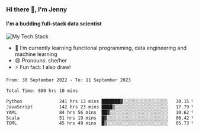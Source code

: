 ### Hi there 👋, I'm Jenny
#### I'm a budding full-stack data scientist

![My Tech Stack](https://github-readme-tech-stack.vercel.app/api/cards?fontFamily=Roboto+&lineCount=2&titleAlign=center&align=center&theme=catppuccin_mocha&line1=python%2Cpython%2C3776AB%3Bscala%2Cscala%2CDC322F%3Bdatabricks%2Cdocker%2Cdocker%2C2496ED%3B&line2=amazonaws%2Caws%2C232F3E%3Bdatabricks%2CFF3621%3Bpytorch%2Cpytorch%2CEE4C2C%3Bmlflow%2Cmlflow%2C0194E2%3B)


- 🌱 I’m currently learning functional programming, data engineering and machine learning
- 😄 Pronouns: she/her 
- ⚡ Fun fact: I also draw! 

<!--START_SECTION:waka-->

```txt
From: 30 September 2022 - To: 11 September 2023

Total Time: 800 hrs 10 mins

Python              241 hrs 13 mins ███████▓░░░░░░░░░░░░░░░░░   30.15 %
JavaScript          142 hrs 23 mins ████▒░░░░░░░░░░░░░░░░░░░░   17.79 %
YAML                84 hrs 56 mins  ██▓░░░░░░░░░░░░░░░░░░░░░░   10.62 %
Scala               51 hrs 19 mins  █▓░░░░░░░░░░░░░░░░░░░░░░░   06.42 %
TOML                45 hrs 49 mins  █▒░░░░░░░░░░░░░░░░░░░░░░░   05.73 %
```

<!--END_SECTION:waka-->
